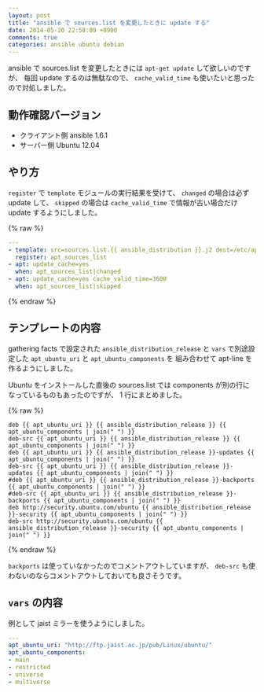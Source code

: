 ```yaml
---
layout: post
title: "ansible で sources.list を変更したときに update する"
date: 2014-05-20 22:58:09 +0900
comments: true
categories: ansible ubuntu debian
---
```

ansible で sources.list を変更したときには
`apt-get update` して欲しいのですが、
毎回 update するのは無駄なので、
`cache_valid_time` も使いたいと思ったので対処しました。

<!--more-->

## 動作確認バージョン

- クライアント側 ansible 1.6.1
- サーバー側 Ubuntu 12.04

## やり方

`register` で `template` モジュールの実行結果を受けて、
`changed` の場合は必ず update して、
`skipped` の場合は `cache_valid_time` で情報が古い場合だけ update するようにしました。

{% raw %}
```yaml tasks/apt.yaml
---
- template: src=sources.list.{{ ansible_distribution }}.j2 dest=/etc/apt/sources.list owner=root group=root mode=0644
  register: apt_sources_list
- apt: update_cache=yes
  when: apt_sources_list|changed
- apt: update_cache=yes cache_valid_time=3600
  when: apt_sources_list|skipped
```
{% endraw %}

## テンプレートの内容

gathering facts で設定された `ansible_distribution_release` と
`vars` で別途設定した `apt_ubuntu_uri` と `apt_ubuntu_components` を
組み合わせて apt-line を作るようにしました。

Ubuntu をインストールした直後の sources.list では
components が別の行になっているものもあったのですが、
1 行にまとめました。

{% raw %}
```text templates/sources.list.Ubuntu.j2
deb {{ apt_ubuntu_uri }} {{ ansible_distribution_release }} {{ apt_ubuntu_components | join(" ") }}
deb-src {{ apt_ubuntu_uri }} {{ ansible_distribution_release }} {{ apt_ubuntu_components | join(" ") }}
deb {{ apt_ubuntu_uri }} {{ ansible_distribution_release }}-updates {{ apt_ubuntu_components | join(" ") }}
deb-src {{ apt_ubuntu_uri }} {{ ansible_distribution_release }}-updates {{ apt_ubuntu_components | join(" ") }}
#deb {{ apt_ubuntu_uri }} {{ ansible_distribution_release }}-backports {{ apt_ubuntu_components | join(" ") }}
#deb-src {{ apt_ubuntu_uri }} {{ ansible_distribution_release }}-backports {{ apt_ubuntu_components | join(" ") }}
deb http://security.ubuntu.com/ubuntu {{ ansible_distribution_release }}-security {{ apt_ubuntu_components | join(" ") }}
deb-src http://security.ubuntu.com/ubuntu {{ ansible_distribution_release }}-security {{ apt_ubuntu_components | join(" ") }}
```
{% endraw %}

`backports` は使っていなかったのでコメントアウトしていますが、
`deb-src` も使わないのならコメントアウトしておいても良さそうです。

## `vars` の内容

例として jaist ミラーを使うようにしました。

```yaml vars/main.yml
---
apt_ubuntu_uri: "http://ftp.jaist.ac.jp/pub/Linux/ubuntu/"
apt_ubuntu_components:
- main
- restricted
- universe
- multiverse
```
